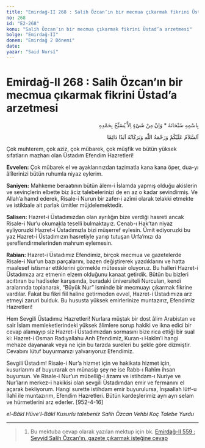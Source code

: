 ```yaml
---
title: "Emirdağ-II 268 : Salih Özcan’ın bir mecmua çıkarmak fikrini Üstad’a arzetmesi"
no: 268
id: "E2-268"
konu: "Salih Özcan’ın bir mecmua çıkarmak fikrini Üstad’a arzetmesi"
bolge: "Emirdağ-II"
donem: "Emirdağ 2 Dönemi"
date: 
yazar: "Said Nursî"
---
```


# Emirdağ-II 268 : Salih Özcan’ın bir mecmua çıkarmak fikrini Üstad’a arzetmesi

<p class="arabic" dir="rtl" title="Meal: “Subhân Allah’ın adıyla” * “Hiçbir şey yoktur ki O'nu hamd ile tesbih etmesin” [İsrâ 17:44]">بِاسْمِهِ سُبْحَانَهُ * وَاِنْ مِنْ شَىْءٍ اِلاَّ يُسَبِّحُ بِحَمْدِهِ</p>

<p class="arabic" dir="rtl" title="Meal: “Allah’ın selâmı, rahmeti ve bereketleri, ebedî ve dâimî olarak üzerinize olsun.”">اَلسَّلاَمُ عَلَيْكُمْ وَرَحْمَةُ اللّٰهِ وَبَرَكَاتُهُ اَبَدًا دَائِمًا</p>

Çok muhterem, çok aziz, çok mübarek, çok müşfik ve bütün yüksek sıfatların mazharı olan Üstadım Efendim Hazretleri!

**Evvelen:** Çok mübarek el ve ayaklarınızdan tazimatla kana kana öper, dua-yı âlîlerinizi bütün ruhumla niyaz eylerim.

**Saniyen:** Mahkeme beraatının bütün âlem-i İslamda yapmış olduğu akislerin ve sevinçlerin elbette biz âciz talebelerinizi de en az o kadar sevindirmiş. Ve Allah’a hamd ederek, Risale-i Nurun bir zafer-i azîmi olarak telakki etmekte ve istikbale ait parlak ümitler müjdelemektedir.

**Salisen:** Hazret-i Üstadımızdan olan ayrılığın bize verdiği hasreti ancak Risale-i Nur’u okumakla teselli bulmaktayız. Cenab-ı Hak’tan niyaz eyliyoruzki Hazret-i Üstadımızla bizi müşerref eylesin. Ümit ediyoruzki bu yaz Hazret-i Üstadımızın hasretiyle yanıp tutuşan Urfa’mızı da şereflendirmelerinden mahrum eylemesin.

**Rabian:** Hazret-i Üstadımız Efendimiz, birçok mecmua ve gazetelerde Risale-i Nur’un bazı parçalarını, bazen değiştirerek yazdıklarını ve hatta maalesef istismar ettiklerini görmekle müteessir oluyoruz. Bu halleri Hazret-i Üstadımıza arz etmenin elzem olduğunu kanaat getirdik. Bütün bu bizleri acıttıran bu hadiseler karşısında, buradaki üniversiteli Nurcuları, kendi aralarında toplanarak, “Büyük Nur” isminde bir mecmuayı çıkarmak fikrine vardılar. Fakat bu fikri fiil haline getirmeden evvel, Hazret-i Üstadımıza arz etmeyi zaruri bulduk. Bu hususta yüksek emirlerinize muntazırız, Efendimiz Hazretleri!

Hem Sevgili Üstadımız Hazretleri! Nurlara müştak bir dost âlim Arabistan ve sair İslam memleketlerindeki yüksek âlimlere sorup hakiki ve ikna edici bir cevap alamayıp siz Hazret-i Üstadımızdan sormasını bize rica ettiği bir sual ki: Hazret-i Osman Radıyallahu Anh Efendimiz, Kuran-ı Hakîm’i hangi mehaze dayanarak veya ne için bu tarzda sureleri bu şekle göre dizmiştir. Cevabını lütuf buyurmanızı yalvarıyoruz Efendimiz.

Sevgili Üstadım! Risale-i Nur’a hizmet için ve hakikata hizmet için, kusurlarımı af buyurarak en münasip şey ne ise Rabb-ı Rahîm ihsan buyursun. Ve Risale-i Nur’un mübelliğ-i âzamı ve istihdam-ı Nuriye ve Nur’ların merkez-i hakikisi olan sevgili Üstadımdan emir ve fermanını el açarak bekliyorum. Hangi surette istihdam emir buyurulursa, İnşaallah lütf-u İlahî ile muntazırım, Efendim Hazretleri. Bütün kardeşlerimiz ayrı ayrı selam ve hürmetlerini arz ederler. [952-4-16]

*el-Bâkî Hüve’l-Bâkî*
*Kusurlu talebeniz*
*Salih Özcan*
*Vehbi Koç Talebe Yurdu*

***

> 1. Bu mektuba cevap olarak yazılan mektup için bk. [Emirdağ-II 559 : Seyyid Salih Özcan'ın, gazete çıkarmak isteğine cevap](E2-559.md)
